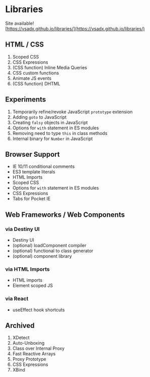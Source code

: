 # Libraries
  
Site available!  
[https://vsadx.github.io/libraries/](https://vsadx.github.io/libraries/)
  
## HTML / CSS
1. Scoped CSS
2. CSS Expressions
3. (CSS function) Inline Media Queries
4. CSS custom functions
5. Animate JS events
6. (CSS function) DHTML
  
## Experiments
1. Temporarily refine/revoke JavaScript `prototype` extension
2. Adding `goto` to JavaScript
3. Creating `falsy` objects in JavaScript
4. Options for `with` statement in ES modules
5. Removing need to type `this` in class methods
6. Internal binary for `Number` in JavaScript
  
## Browser Support  
- IE 10/11 conditional comments
- ES3 template literals
- HTML Imports
- Scoped CSS
- Options for `with` statement in ES modules
- CSS Expressions
- Tabs for Pocket IE
  
## Web Frameworks / Web Components
### via Destiny UI
- Destiny UI
- (optional) loadComponent compiler
- (optional) functional to class generator
- (optional) component library
### via HTML Imports
- HTML imports
- Element scoped JS
### via React 
- useEffect hook shortcuts  
  
## Archived
1. XDetect
2. Auto-Unboxing
3. Class over Internal Proxy
4. Fast Reactive Arrays
5. Proxy Prototype
6. CSS Expressions
7. XBind
